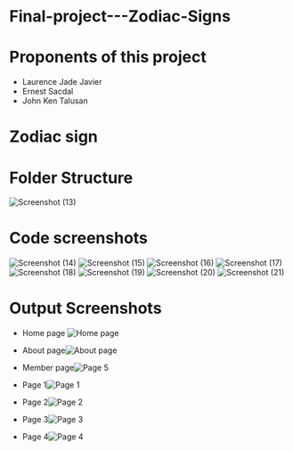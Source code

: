# Final-project---Zodiac-Signs
# Proponents of this project

* Laurence Jade Javier 
* Ernest Sacdal
* John Ken Talusan

# Zodiac sign
# Folder Structure
![Screenshot (13)](https://user-images.githubusercontent.com/114905000/198149822-f91532f9-1fe3-442e-bbfa-c095254adfaa.png)

# Code screenshots

![Screenshot (14)](https://user-images.githubusercontent.com/114905000/198150739-9042bfc8-446c-4db1-bdc1-e197ec27fadc.png)
![Screenshot (15)](https://user-images.githubusercontent.com/114905000/198150746-c583ff58-90d4-4fbf-b212-2cd0d60deec8.png)
![Screenshot (16)](https://user-images.githubusercontent.com/114905000/198150749-6a0911e8-cf56-42e6-9b48-cffab8313f08.png)
![Screenshot (17)](https://user-images.githubusercontent.com/114905000/198150751-288c6ab3-68c6-4f80-8d40-dd13a1a0ee2e.png)
![Screenshot (18)](https://user-images.githubusercontent.com/114905000/198150754-e7674839-be16-48f4-96d9-bf8894cabb63.png)
![Screenshot (19)](https://user-images.githubusercontent.com/114905000/198150757-2407385c-02a7-453a-b70c-d2052dc082e6.png)
![Screenshot (20)](https://user-images.githubusercontent.com/114905000/198150760-df833aa7-899b-46b4-a511-a9f6374ce18f.png)
![Screenshot (21)](https://user-images.githubusercontent.com/114905000/198150762-2bef5ff8-908d-4275-9cf3-526b448cb583.png)

# Output Screenshots
* Home page
![Home page](https://user-images.githubusercontent.com/114905000/198150890-1c090273-ebe2-4c8b-bdcb-5207962c1831.png)
* About page![About page](https://user-images.githubusercontent.com/114905000/198150955-83143e79-bf87-4d4f-a586-b90c17241ccc.png)
* Member page![Page 5](https://user-images.githubusercontent.com/114905000/198151100-47fa846b-8999-4423-b8cc-fac9961150f2.png)
* Page 1![Page 1](https://user-images.githubusercontent.com/114905000/198151135-fb7b3e40-2d06-4775-bf3f-8a794995d649.png)

* Page 2![Page 2](https://user-images.githubusercontent.com/114905000/198151142-45066e33-0424-4e99-b991-9a229b240638.png)

* Page 3![Page 3](https://user-images.githubusercontent.com/114905000/198151160-1bbe63e1-e01d-4ed9-8289-5647a6eb2c8e.png)

* Page 4![Page 4](https://user-images.githubusercontent.com/114905000/198151167-20559f40-7cb2-41fc-be52-01f4185a7f10.png)

